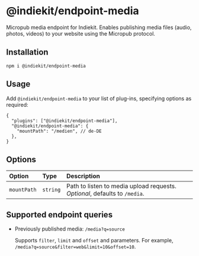 # @indiekit/endpoint-media

Micropub media endpoint for Indiekit. Enables publishing media files (audio, photos, videos) to your website using the Micropub protocol.

## Installation

`npm i @indiekit/endpoint-media`

## Usage

Add `@indiekit/endpoint-media` to your list of plug-ins, specifying options as required:

```jsonc
{
  "plugins": ["@indiekit/endpoint-media"],
  "@indiekit/endpoint-media": {
    "mountPath": "/medien", // de-DE
  },
}
```

## Options

| Option      | Type     | Description                                                                |
| :---------- | :------- | :------------------------------------------------------------------------- |
| `mountPath` | `string` | Path to listen to media upload requests. _Optional_, defaults to `/media`. |

## Supported endpoint queries

- Previously published media: `/media?q=source`

  Supports `filter`, `limit` and `offset` and parameters. For example, `/media?q=source&filter=web&limit=10&offset=10`.
